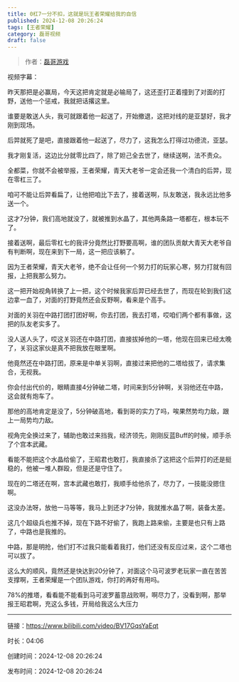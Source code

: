```yaml
---
title: 0杠7一分不扣，这就是玩王者荣耀给我的自信
published: 2024-12-08 20:26:24
tags: [王者荣耀]
category: 磊哥视频
draft: false
---
```



> 作者：[磊哥游戏](https://space.bilibili.com/268941858?spm_id_from=333.788.upinfo.head.click)

视频字幕：

昨天那把是必赢局，今天这把肯定就是必输局了，这还歪打正着撞到了对面的打野，送他一个惩戒，我就把话撂这里。

谁要是敢送人头，我可就跟着他一起送了，开始撤退，这把对线的是亚瑟好，我才刚到现场。

后羿就死了是吧，直接跟着他一起送了，尽力了，这我怎么打得过功德流，亚瑟。

我才刚复活，这边比分就零比四了，除了妲己全去世了，继续送啊，法不责众。

全都菜，你就不会被举报，王者荣耀，青天大老爷一定会还我一个清白的后羿，现在零杠三了。

咱可不能让后羿看扁了，让他把咱比下去了，接着送啊，队友敢送，我永远比他多送一个。

这才7分钟，我们高地就没了，就被推到水晶了，其他两条路一塔都在，根本玩不了。

接着送啊，最后零杠七的我评分竟然比打野要高啊，谁的团队贡献大青天大老爷自有判断啊，现在来到下一局，这一把应该躺了。

因为王者荣耀，青天大老爷，绝不会让任何一个努力打的玩家心寒，努力打就有回报，上把我那么努力。

这一把开始视角转换了上一把，这个时候我家后羿已经去世了，而现在轮到我们这边拿一血了，对面的打野竟然还会反野啊，看来是个高手。

对面的关羽在中路打团打团好啊，你去打团，我去打塔，哎咱们两个都有事做，这把的队友老实多了。

没人送人头了，哎这关羽还在中路打团，直接拔掉他的一塔，他现在回来已经太晚了，关羽这家伙是真不把我放在眼里啊。

他竟然还在中路打团，原来是中单关羽啊，直接过来把他的二塔给拔了，请求集合，无视我。

你会付出代价的，眼睛直接4分钟破二塔，时间来到5分钟啊，关羽他还在中路，这会就有炮车了。

那他的高地肯定是没了，5分钟破高地，看到哥的实力了吗，唉果然势均力敌，跟上一局势均力敌。

视角完全换过来了，辅助也敢过来挡我，经济领先，刚刚反蓝Buff的时候，顺手杀了个宫本武藏。

看能不能把这个水晶给偷了，王昭君也敢打，我直接杀了这把这个后羿打的还是挺稳的，他被一堆人群殴，但是还是守住了。

现在的二塔还在啊，宫本武藏也敢打，我顺手给他杀了，尽力了，一技能没摁住啊。

这没办法呀，放他一马等等，我马上到还才7分钟，我就推水晶了啊，装备太差。

这几个超级兵也推不掉，现在下路不好偷了，我跑上路来偷，主要是也只有上路了，中路也是我推的。

中路，那是明抢，他们打不过我只能看着我打，他们还没有反应过来，这个二塔也可以拔了。

这么大的顺风，竟然还是快达到20分钟了，对面这个马可波罗老玩家一直在苦苦支撑啊，王者荣耀是一个团队游戏，你打的再好有用吗。

78%的推塔，看看能不能看到马可波罗蓄意战败啊，啊尽力了，没看到啊，那举报王昭君啊，充这么多钱，开局给我这么大压力

---


链接：https://www.bilibili.com/video/BV17GqsYaEqt



时长：04:06

创建时间：2024-12-08 20:26:24

发布时间：2024-12-08 20:26:24
